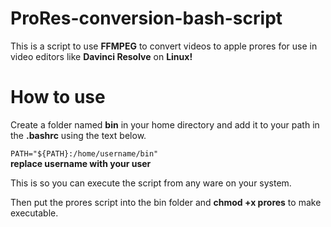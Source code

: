 # ProRes-conversion-bash-script
This is a script to use **FFMPEG** to convert videos to apple prores for use in video editors like **Davinci Resolve** on **Linux!**

# How to use

Create a folder named **bin** in your home directory and add it to your path in the **.bashrc** using the text below.

`PATH="${PATH}:/home/username/bin"`  
**replace username with your user**

This is so you can execute the script from any ware on your system.

Then put the prores script into the bin folder and **chmod +x prores** to make executable.
